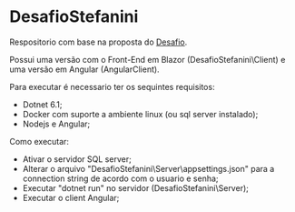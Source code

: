 # DesafioStefanini

Respositorio com base na proposta do <a href="https://github.com/Adenilsonlj/desafio_backend_stefanini">Desafio</a>.

Possui uma versão com o Front-End em Blazor (DesafioStefanini\Client) e uma versão em Angular (AngularClient).

Para executar é necessario ter os sequintes requisitos:
- Dotnet 6.1;
- Docker com suporte a ambiente linux (ou sql server instalado);
- Nodejs e Angular;

Como executar:
- Ativar o servidor SQL server;
- Alterar o arquivo "DesafioStefanini\Server\appsettings.json" para a connection string de acordo com o usuario e senha;
- Executar "dotnet run" no servidor (DesafioStefanini\Server);
- Executar o client Angular;

